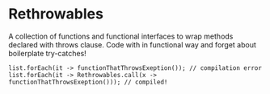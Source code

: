 # Rethrowables
A collection of functions and functional interfaces to wrap methods declared with throws clause. Code with in functional way and forget about boilerplate try-catches!

```
list.forEach(it -> functionThatThrowsExeption()); // compilation error
list.forEach(it -> Rethrowables.call(x -> functionThatThrowsExeption())); // compiled!
```
